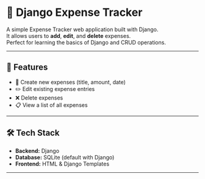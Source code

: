 # 💸 Django Expense Tracker

A simple Expense Tracker web application built with Django.  
It allows users to **add**, **edit**, and **delete** expenses.  
Perfect for learning the basics of Django and CRUD operations.

---

## 🔧 Features

- 📝 Create new expenses (title, amount, date)
- ✏️ Edit existing expense entries
- ❌ Delete expenses
- 📋 View a list of all expenses

---

## 🛠️ Tech Stack

- **Backend:** Django
- **Database:** SQLite (default with Django)
- **Frontend:** HTML & Django Templates

---
